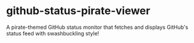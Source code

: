 # github-status-pirate-viewer
A pirate-themed GitHub status monitor that fetches and displays GitHub's status feed with swashbuckling style!
